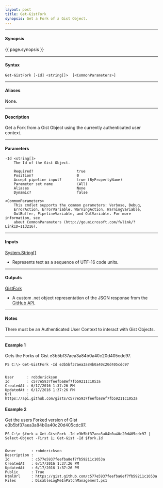 ```yaml
---
layout: post
title: Get-GistFork
synopsis: Get a Fork of a Gist Object.
---
```


---

#### **Synopsis**

{{ page.synopsis }}

---

#### **Syntax**

```
Get-GistFork [-Id] <string[]>  [<CommonParameters>]
```

---

#### **Aliases**

None.

---

#### **Description**

Get a Fork from a Gist Object using the currently authenticated user context.

---

#### **Parameters**

```
-Id <string[]>
    The Id of the Gist Object.

    Required?                    true
    Position?                    0
    Accept pipeline input?       true (ByPropertyName)
    Parameter set name           (All)
    Aliases                      None
    Dynamic?                     false

<CommonParameters>
    This cmdlet supports the common parameters: Verbose, Debug,
    ErrorAction, ErrorVariable, WarningAction, WarningVariable,
    OutBuffer, PipelineVariable, and OutVariable. For more information, see
    about_CommonParameters (http://go.microsoft.com/fwlink/?LinkID=113216).
```

---

#### **Inputs**

[System.String\[\]](https://msdn.microsoft.com/en-us/library/system.string%28v=vs.110%29.aspx)

* Represents text as a sequence of UTF-16 code units.

---

#### **Outputs**

[GistFork](https://developer.github.com/v3/gists/)

* A custom .net object representation of the JSON response from the [GitHub API](https://developer.github.com).

---

#### **Notes**

There must be an Authenticated User Context to interact with Gist Objects.

---

#### **Example 1**

Gets the Forks of Gist e3b5bf37aea3a84b0a40c20d405cdc97.

```
PS C:\> Get-GistFork -Id e3b5bf37aea3a84b0a40c20d405cdc97


User      : robderickson
Id        : c577e5937feefba8ef7fb59211c1053a
CreatedAt : 6/17/2016 1:37:26 PM
UpdatedAt : 6/17/2016 1:37:26 PM
Url       : https://api.github.com/gists/c577e5937feefba8ef7fb59211c1053a
```

#### **Example 2**

Get the users Forked version of Gist e3b5bf37aea3a84b0a40c20d405cdc97.

```
PS C:\> $fork = Get-GistFork -Id e3b5bf37aea3a84b0a40c20d405cdc97 | Select-Object -First 1; Get-Gist -Id $fork.Id


Owner       : robderickson
Description :
Id          : c577e5937feefba8ef7fb59211c1053a
CreatedAt   : 6/17/2016 1:37:26 PM
UpdatedAt   : 6/17/2016 1:37:26 PM
Public      : True
HtmlUrl     : https://gist.github.com/c577e5937feefba8ef7fb59211c1053a
Files       : DisableLogMeInPatchManagement.ps1
```

